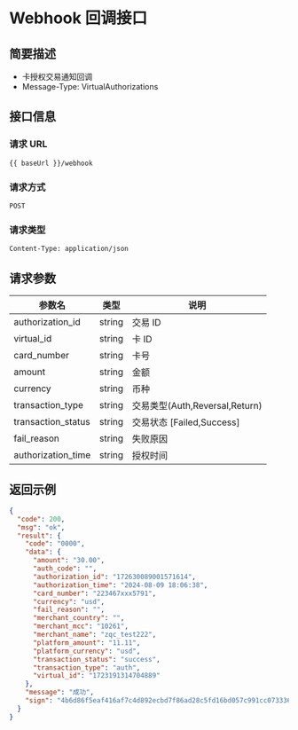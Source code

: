 
# Webhook 回调接口

## 简要描述

- 卡授权交易通知回调
- Message-Type: VirtualAuthorizations

## 接口信息

### 请求 URL
`{{ baseUrl }}/webhook`

### 请求方式
`POST`

### 请求类型
`Content-Type: application/json`

## 请求参数

| 参数名             | 类型   | 说明                           |
|--------------------|--------|--------------------------------|
| authorization_id   | string | 交易 ID                        |
| virtual_id         | string | 卡 ID                          |
| card_number        | string | 卡号                           |
| amount             | string | 金额                           |
| currency           | string | 币种                           |
| transaction_type   | string | 交易类型(Auth,Reversal,Return) |
| transaction_status | string | 交易状态 [Failed,Success]      |
| fail_reason        | string | 失败原因                       |
| authorization_time | string | 授权时间                       |

## 返回示例

```json
{
  "code": 200,
  "msg": "ok",
  "result": {
    "code": "0000",
    "data": {
      "amount": "30.00",
      "auth_code": "",
      "authorization_id": "172630089001571614",
      "authorization_time": "2024-08-09 18:06:38",
      "card_number": "223467xxx5791",
      "currency": "usd",
      "fail_reason": "",
      "merchant_country": "",
      "merchant_mcc": "10261",
      "merchant_name": "zqc_test222",
      "platform_amount": "11.11",
      "platform_currency": "usd",
      "transaction_status": "success",
      "transaction_type": "auth",
      "virtual_id": "1723191314704889"
    },
    "message": "成功",
    "sign": "4b6d86f5eaf416af7c4d892ecbd7f86ad28c5fd16bd057c991cc07333602902a"
  }
}
```
